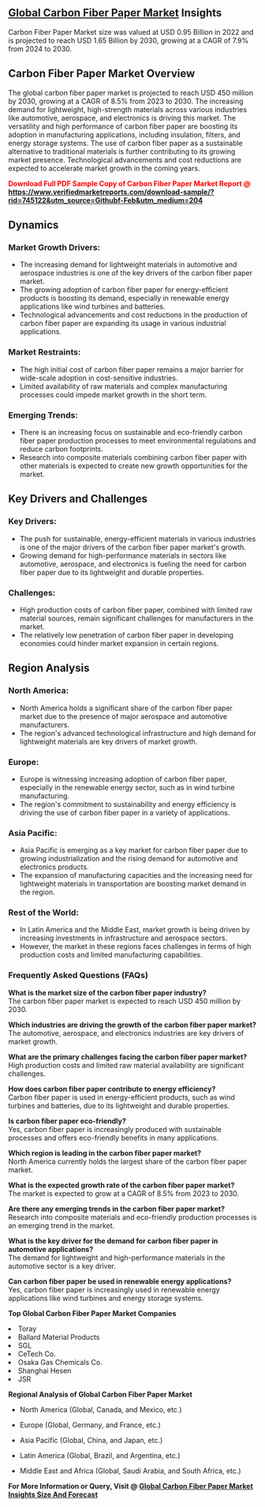 <h2><a href="https://www.verifiedmarketreports.com/download-sample/?rid=745122&amp;utm_source=Githubf&amp;utm_medium=204" target="_blank">Global Carbon Fiber Paper Market</a> Insights</h2><p>Carbon Fiber Paper Market size was valued at USD 0.95 Billion in 2022 and is projected to reach USD 1.65 Billion by 2030, growing at a CAGR of 7.9% from 2024 to 2030.</p><p> <h2>Carbon Fiber Paper Market Overview</h2> <p>The global carbon fiber paper market is projected to reach USD 450 million by 2030, growing at a CAGR of 8.5% from 2023 to 2030. The increasing demand for lightweight, high-strength materials across various industries like automotive, aerospace, and electronics is driving this market. The versatility and high performance of carbon fiber paper are boosting its adoption in manufacturing applications, including insulation, filters, and energy storage systems. The use of carbon fiber paper as a sustainable alternative to traditional materials is further contributing to its growing market presence. Technological advancements and cost reductions are expected to accelerate market growth in the coming years.</p> <p><strong><p><span class=""><span style="color: #ff0000;"><strong>Download Full PDF Sample Copy of Carbon Fiber Paper Market Report</strong> @ </span><a href="https://www.verifiedmarketreports.com/download-sample/?rid=745122&amp;utm_source=Githubf-Feb&amp;utm_medium=204" target="_blank">https://www.verifiedmarketreports.com/download-sample/?rid=745122&amp;utm_source=Githubf-Feb&amp;utm_medium=204</a></span></p></strong></p> <h2>Dynamics</h2> <h3>Market Growth Drivers:</h3> <ul> <li>The increasing demand for lightweight materials in automotive and aerospace industries is one of the key drivers of the carbon fiber paper market.</li> <li>The growing adoption of carbon fiber paper for energy-efficient products is boosting its demand, especially in renewable energy applications like wind turbines and batteries.</li> <li>Technological advancements and cost reductions in the production of carbon fiber paper are expanding its usage in various industrial applications.</li> </ul> <h3>Market Restraints:</h3> <ul> <li>The high initial cost of carbon fiber paper remains a major barrier for wide-scale adoption in cost-sensitive industries.</li> <li>Limited availability of raw materials and complex manufacturing processes could impede market growth in the short term.</li> </ul> <h3>Emerging Trends:</h3> <ul> <li>There is an increasing focus on sustainable and eco-friendly carbon fiber paper production processes to meet environmental regulations and reduce carbon footprints.</li> <li>Research into composite materials combining carbon fiber paper with other materials is expected to create new growth opportunities for the market.</li> </ul> <h2>Key Drivers and Challenges</h2> <h3>Key Drivers:</h3> <ul> <li>The push for sustainable, energy-efficient materials in various industries is one of the major drivers of the carbon fiber paper market's growth.</li> <li>Growing demand for high-performance materials in sectors like automotive, aerospace, and electronics is fueling the need for carbon fiber paper due to its lightweight and durable properties.</li> </ul> <h3>Challenges:</h3> <ul> <li>High production costs of carbon fiber paper, combined with limited raw material sources, remain significant challenges for manufacturers in the market.</li> <li>The relatively low penetration of carbon fiber paper in developing economies could hinder market expansion in certain regions.</li> </ul> <h2>Region Analysis</h2> <h3>North America:</h3> <ul> <li>North America holds a significant share of the carbon fiber paper market due to the presence of major aerospace and automotive manufacturers.</li> <li>The region's advanced technological infrastructure and high demand for lightweight materials are key drivers of market growth.</li> </ul> <h3>Europe:</h3> <ul> <li>Europe is witnessing increasing adoption of carbon fiber paper, especially in the renewable energy sector, such as in wind turbine manufacturing.</li> <li>The region's commitment to sustainability and energy efficiency is driving the use of carbon fiber paper in a variety of applications.</li> </ul> <h3>Asia Pacific:</h3> <ul> <li>Asia Pacific is emerging as a key market for carbon fiber paper due to growing industrialization and the rising demand for automotive and electronics products.</li> <li>The expansion of manufacturing capacities and the increasing need for lightweight materials in transportation are boosting market demand in the region.</li> </ul> <h3>Rest of the World:</h3> <ul> <li>In Latin America and the Middle East, market growth is being driven by increasing investments in infrastructure and aerospace sectors.</li> <li>However, the market in these regions faces challenges in terms of high production costs and limited manufacturing capabilities.</li> </ul> <h3>Frequently Asked Questions (FAQs)</h3> <p><strong>What is the market size of the carbon fiber paper industry?</strong><br>The carbon fiber paper market is expected to reach USD 450 million by 2030.</p> <p><strong>Which industries are driving the growth of the carbon fiber paper market?</strong><br>The automotive, aerospace, and electronics industries are key drivers of market growth.</p> <p><strong>What are the primary challenges facing the carbon fiber paper market?</strong><br>High production costs and limited raw material availability are significant challenges.</p> <p><strong>How does carbon fiber paper contribute to energy efficiency?</strong><br>Carbon fiber paper is used in energy-efficient products, such as wind turbines and batteries, due to its lightweight and durable properties.</p> <p><strong>Is carbon fiber paper eco-friendly?</strong><br>Yes, carbon fiber paper is increasingly produced with sustainable processes and offers eco-friendly benefits in many applications.</p> <p><strong>Which region is leading in the carbon fiber paper market?</strong><br>North America currently holds the largest share of the carbon fiber paper market.</p> <p><strong>What is the expected growth rate of the carbon fiber paper market?</strong><br>The market is expected to grow at a CAGR of 8.5% from 2023 to 2030.</p> <p><strong>Are there any emerging trends in the carbon fiber paper market?</strong><br>Research into composite materials and eco-friendly production processes is an emerging trend in the market.</p> <p><strong>What is the key driver for the demand for carbon fiber paper in automotive applications?</strong><br>The demand for lightweight and high-performance materials in the automotive sector is a key driver.</p> <p><strong>Can carbon fiber paper be used in renewable energy applications?</strong><br>Yes, carbon fiber paper is increasingly used in renewable energy applications like wind turbines and energy storage systems.</p> </p><p><strong>Top Global Carbon Fiber Paper Market Companies</strong></p><div data-test-id=""><p><li>Toray</li><li> Ballard Material Products</li><li> SGL</li><li> CeTech Co.</li><li> Osaka Gas Chemicals Co.</li><li> Shanghai Hesen</li><li> JSR</li></p><div><strong>Regional Analysis of&nbsp;Global Carbon Fiber Paper Market</strong></div><ul><li dir="ltr"><p dir="ltr">North America&nbsp;(Global, Canada, and Mexico, etc.)</p></li><li dir="ltr"><p dir="ltr">Europe (Global, Germany, and France, etc.)</p></li><li dir="ltr"><p dir="ltr">Asia Pacific&nbsp;(Global, China, and Japan, etc.)</p></li><li dir="ltr"><p dir="ltr">Latin America&nbsp;(Global, Brazil, and Argentina, etc.)</p></li><li dir="ltr">Middle East and Africa&nbsp;(Global, Saudi Arabia, and South Africa, etc.)</li></ul><p><strong>For More Information or Query, Visit @&nbsp;</strong><strong><a href="https://www.verifiedmarketreports.com/product/carbon-fiber-paper-market/?utm_source=Githubf&amp;utm_medium=204" target="_blank">Global Carbon Fiber Paper Market Insights Size And Forecast</a></strong></p></div>
